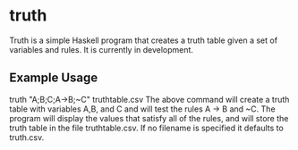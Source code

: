 truth
=====
Truth is a simple Haskell program that creates a truth table given a set of variables and rules. It is currently in development.

Example Usage
-------------
truth "A;B;C;A->B;~C" truthtable.csv
The above command will create a truth table with variables A,B, and C and will test the rules A -> B and ~C. The program will display the values that satisfy all of the rules, and will store the truth table in the file truthtable.csv. If no filename is specified it defaults to truth.csv. 
